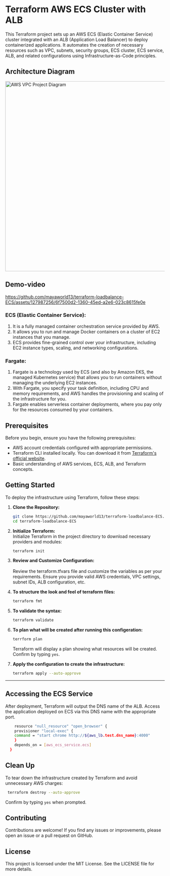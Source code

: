 # Terraform AWS ECS Cluster with ALB

This Terraform project sets up an AWS ECS (Elastic Container Service) cluster integrated with an ALB (Application Load Balancer) to deploy containerized applications. It automates the creation of necessary resources such as VPC, subnets, security groups, ECS cluster, ECS service, ALB, and related configurations using Infrastructure-as-Code principles.

## Architecture Diagram

<p>
  <img src="https://github.com/mayaworld13/terraform-loadbalance-ECS/assets/127987256/27b6aebd-fd30-48f6-83d4-98b4f2173367" alt="AWS VPC Project Diagram" width="700" height="600" />
</p>


## Demo-video

https://github.com/mayaworld13/terraform-loadbalance-ECS/assets/127987256/6f7500d2-1360-45ed-a2e6-023c8615fe0e



### ECS (Elastic Container Service):

1. It is a fully managed container orchestration service provided by AWS.
2. It allows you to run and manage Docker containers on a cluster of EC2 instances that you manage.
3. ECS provides fine-grained control over your infrastructure, including EC2 instance types, scaling, and networking configurations.


### Fargate:

1. Fargate is a technology used by ECS (and also by Amazon EKS, the managed Kubernetes service) that allows you to run containers without managing the underlying EC2 instances.
2. With Fargate, you specify your task definition, including CPU and memory requirements, and AWS handles the provisioning and scaling of the infrastructure for you.
3. Fargate enables serverless container deployments, where you pay only for the resources consumed by your containers.

## Prerequisites

Before you begin, ensure you have the following prerequisites:

- AWS account credentials configured with appropriate permissions.
- Terraform CLI installed locally. You can download it from [Terraform's official website](https://www.terraform.io/downloads.html).
- Basic understanding of AWS services, ECS, ALB, and Terraform concepts.

## Getting Started

To deploy the infrastructure using Terraform, follow these steps:

1. **Clone the Repository:**

   ```bash
   git clone https://github.com/mayaworld13/terraform-loadbalance-ECS.git
   cd terraform-loadbalance-ECS
   ```

2. **Initialize Terraform:**
    <br>
    Initialize Terraform in the project directory to download necessary providers and modules:

   ```bash
   terraform init
   ```

3. **Review and Customize Configuration:**
   <br>
   <br>
   Review the terraform.tfvars file and customize the variables as per your requirements. Ensure you provide valid AWS credentials, VPC settings, subnet IDs, ALB configuration, etc.

4. **To structure the look and feel of terraform files:**
   ```sh
   terraform fmt
   ```

5. **To validate the syntax:**
   ```sh
   terraform validate
   ```

6. **To plan what will be created after running this configeration:**
   ```sh
   terrform plan
   ```

   Terraform will display a plan showing what resources will be created. Confirm by typing `yes`.

7. **Apply the configuration to create the infrastructure:**
   ```sh
   terraform apply --auto-approve
   ```
---

## Accessing the ECS Service

After deployment, Terraform will output the DNS name of the ALB. Access the application deployed on ECS via this DNS name with the appropriate port.

   ```bash
       resource "null_resource" "open_browser" {
       provisioner "local-exec" {
       command = "start chrome http://${aws_lb.test.dns_name}:4000"
       }
       depends_on = [aws_ecs_service.ecs]
     }
   ```

## Clean Up

To tear down the infrastructure created by Terraform and avoid unnecessary AWS charges:
```bash
 terraform destroy --auto-approve
```

Confirm by typing `yes` when prompted.

## Contributing
Contributions are welcome! If you find any issues or improvements, please open an issue or a pull request on GitHub.

## License
This project is licensed under the MIT License. See the LICENSE file for more details.






